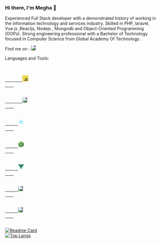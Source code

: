 ### Hi there, I'm Megha 👋

Experienced Full Stack developer with a demonstrated history of working in the information technology and services industry. Skilled in PHP, laravel, Vue js ,Reactjs, Nodejs , Mongodb and Object-Oriented Programming (OOPs). Strong engineering professional with a Bachelor of Technology focused in Computer Science from Global Academy Of Technology
.

Find me on : <a target="_blank" rel="noopener noreferrer" href="https://www.upwork.com/o/profiles/users/~011183a8d6b044c03f/">
      <img height="20" src="https://icons.iconarchive.com/icons/papirus-team/papirus-apps/512/upwork-icon.png" style="max-width:100%;    background-color: #2f333a;">
</a>
 
Languages and Tools:

<p>
  <code>
    <a target="_blank" rel="noopener noreferrer" href="https://raw.githubusercontent.com/github/explore/80688e429a7d4ef2fca1e82350fe8e3517d3494d/topics/javascript/javascript.png">
        <img height="20" src="https://raw.githubusercontent.com/github/explore/80688e429a7d4ef2fca1e82350fe8e3517d3494d/topics/javascript/javascript.png" style="max-width:100%;    background-color: #2f333a;">
    </a>
  </code>
  &nbsp;&nbsp;
  <code>
    <a target="_blank" rel="noopener noreferrer" href="https://raw.githubusercontent.com/rhoit/mode-icons/dump/icons/php.png">
        <img height="20" src="https://raw.githubusercontent.com/rhoit/mode-icons/dump/icons/php.png" style="max-width:100%; background-color: #2f333a;">
    </a>
  </code>
   &nbsp;&nbsp;
  <code>
    <a target="_blank" rel="noopener noreferrer" href="https://raw.githubusercontent.com/github/explore/80688e429a7d4ef2fca1e82350fe8e3517d3494d/topics/react/react.png">
      <img height="20" src="https://raw.githubusercontent.com/github/explore/80688e429a7d4ef2fca1e82350fe8e3517d3494d/topics/react/react.png" style="max-width:100%; background-color: #2f333a;">
    </a>
  </code>
   &nbsp;&nbsp;
  <code>
    <a target="_blank" rel="noopener noreferrer" href="https://raw.githubusercontent.com/github/explore/80688e429a7d4ef2fca1e82350fe8e3517d3494d/topics/nodejs/nodejs.png">
      <img height="20" src="https://raw.githubusercontent.com/github/explore/80688e429a7d4ef2fca1e82350fe8e3517d3494d/topics/nodejs/nodejs.png" style="max-width:100%;background-color: #2f333a;">
    </a>
  </code>
   &nbsp;&nbsp;
  <code>
    <a target="_blank" rel="noopener noreferrer" href="https://raw.githubusercontent.com/github/explore/80688e429a7d4ef2fca1e82350fe8e3517d3494d/topics/vue/vue.png">
      <img height="20" src="https://raw.githubusercontent.com/github/explore/80688e429a7d4ef2fca1e82350fe8e3517d3494d/topics/vue/vue.png" style="max-width:100%;background-color: #2f333a;">
    </a>
  </code>
   &nbsp;&nbsp;
  <code>
    <a target="_blank" rel="noopener noreferrer" href="https://raw.githubusercontent.com/rhoit/mode-icons/dump/icons/html.png">
      <img height="20" src="https://raw.githubusercontent.com/rhoit/mode-icons/dump/icons/html.png" style="max-width:100%; background-color: #2f333a;">
    </a>
  </code>
   &nbsp;&nbsp;
  <code>
    <a target="_blank" rel="noopener noreferrer" href="https://raw.githubusercontent.com/rhoit/mode-icons/dump/icons/css.png">
      <img height="20" src="https://raw.githubusercontent.com/rhoit/mode-icons/dump/icons/css.png" style="max-width:100%;background-color: #2f333a;">
    </a>
  </code>
</p>

[![Readme Card](https://github-readme-stats.vercel.app/api?username=meghabm07&show_icons=true&title_color=fff&icon_color=79ff97&text_color=9f9f9f&bg_color=0c0f14)](https://github.com/anuraghazra/github-readme-stats)
</br>
[![Top Langs](https://github-readme-stats.vercel.app/api/top-langs/?username=meghabm07&layout=compact&show_icons=true&title_color=fff&icon_color=79ff97&text_color=9f9f9f&bg_color=0c0f14)](https://github.com/anuraghazra/github-readme-stats)
